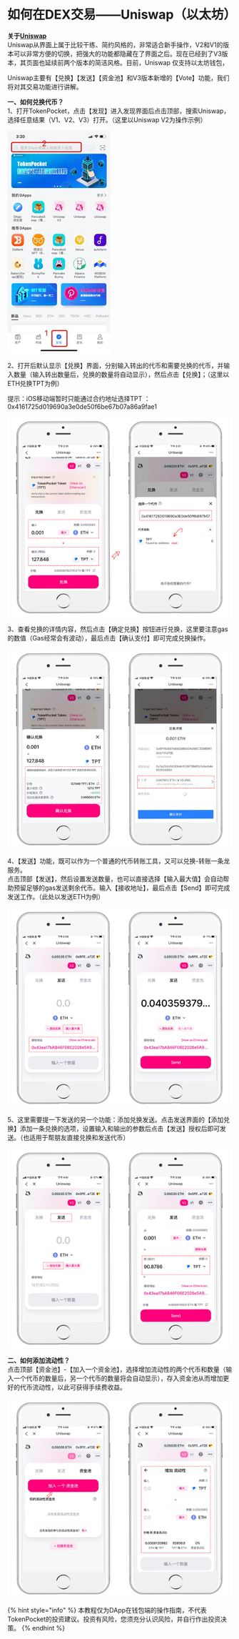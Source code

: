 # 如何在DEX交易——Uniswap（以太坊）

**关于**[**Uniswap**](https://uniswap.org/)  
Uniswap从界面上属于比较干练、简约风格的，非常适合新手操作，V2和V1的版本可以非常方便的切换，把强大的功能都隐藏在了界面之后。现在已经到了V3版本，其页面也延续前两个版本的简洁风格。目前，Uniswap 仅支持以太坊钱包，

Uniswap主要有【兑换】【发送】【资金池】和V3版本新增的【Vote】功能，我们将对其交易功能进行讲解。

**一、如何兑换代币？**  
1、打开TokenPocket，点击【发现】进入发现界面后点击顶部，搜索Uniswap，选择任意结果（V1、V2、V3）打开。（这里以Uniswap V2为操作示例）

![](../.gitbook/assets/1%20%284%29.jpg)

2、打开后默认显示【兑换】界面，分别输入转出的代币和需要兑换的代币，并输入数量（输入转出数量后，兑换的数量将自动显示），然后点击【兑换】；（这里以ETH兑换TPT为例）

提示：iOS移动端暂时只能通过合约地址选择TPT ：0x4161725d019690a3e0de50f6be67b07a86a9fae1

![](../.gitbook/assets/uni2.png)

3、查看兑换的详情内容，然后点击【确定兑换】按钮进行兑换，这里要注意gas的数值（Gas经常会有波动），最后点击【确认支付】即可完成兑换操作。

![](../.gitbook/assets/uni3.png)

4、【发送】功能，既可以作为一个普通的代币转账工具，又可以兑换-转账一条龙服务。  
点击顶部【发送】，然后设置发送数量，也可以直接选择【输入最大值】会自动帮助预留足够的gas发送剩余代币。输入【接收地址】，最后点击【Send】即可完成发送工作。（此处以发送ETH为例）

![](../.gitbook/assets/uni4.png)

5、这里需要提一下发送的另一个功能：添加兑换发送。点击发送界面的【添加兑换】添加一条兑换的选项，设置输入和输出的参数后点击【发送】授权后即可发送。（也适用于帮朋友直接兑换和发送代币）

![](../.gitbook/assets/uni5.png)



**二、如何添加流动性？**  
点击顶部【资金池】-【加入一个资金池】，选择增加流动性的两个代币和数量（输入一个代币的数量后，另一个代币的数量将会自动显示），存入资金池从而增加更好的代币流动性，以此可获得手续费收益。

![](../.gitbook/assets/uni6.png)

{% hint style="info" %}
本教程仅为DApp在钱包端的操作指南，不代表TokenPocket的投资建议。投资有风险，您须充分认识风险，并自行作出投资决策。
{% endhint %}



